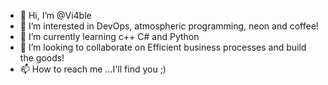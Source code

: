 - 👋 Hi, I’m @Vi4ble
- 👀 I’m interested in DevOps, atmospheric programming, neon and coffee!
- 🌱 I’m currently learning c++ C# and Python 
- 💞️ I’m looking to collaborate on Efficient business processes and build the goods!
- 📫 How to reach me ...I'll find you ;)

<!---
Vi4ble/Vi4ble is a ✨ special ✨ repository because its `README.md` (this file) appears on your GitHub profile.
You can click the Preview link to take a look at your changes.
--->
